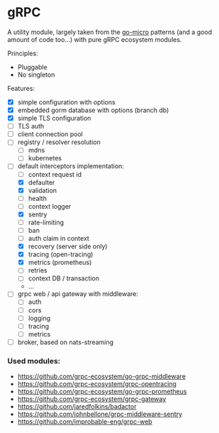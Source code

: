 # gRPC 

A utility module, largely taken from the [go-micro](https://github.com/micro/go-micro) patterns (and a good amount of code too...) 
with pure gRPC ecosystem modules.

Principles:
- Pluggable
- No singleton

Features:
- [x] simple configuration with options
- [x] embedded gorm database with options (branch db)
- [x] simple TLS configuration
- [ ] TLS auth
- [ ] client connection pool
- [ ] registry / resolver resolution
    - [ ] mdns
    - [ ] kubernetes
- [ ] default interceptors implementation:
    - [ ] context request id
    - [x] defaulter
    - [x] validation
    - [ ] health
    - [ ] context logger
    - [x] sentry
    - [ ] rate-limiting
    - [ ] ban
    - [ ] auth claim in context
    - [x] recovery (server side only)
    - [x] tracing (open-tracing)
    - [x] metrics (prometheus)
    - [ ] retries
    - [ ] context DB / transaction
    - ...
- [ ] grpc web / api gateway with middleware:
    - [ ] auth
    - [ ] cors
    - [ ] logging
    - [ ] tracing
    - [ ] metrics
- [ ] broker, based on nats-streaming

### Used modules:
- https://github.com/grpc-ecosystem/go-grpc-middleware
- https://github.com/grpc-ecosystem/grpc-opentracing
- https://github.com/grpc-ecosystem/go-grpc-prometheus
- https://github.com/grpc-ecosystem/grpc-gateway
- https://github.com/jaredfolkins/badactor
- https://github.com/johnbellone/grpc-middleware-sentry
- https://github.com/improbable-eng/grpc-web
